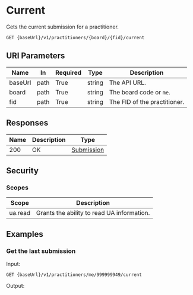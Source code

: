 # Current

Gets the current submission for a practitioner.

```http
GET {baseUrl}/v1/practitioners/{board}/{fid}/current
```

## URI Parameters

| Name | In | Required | Type | Description |
| - |-|-|-|-|
| baseUrl | path | True | string | The API URL. |
| board | path | True | string | The board code or `me`. |
| fid | path | True | string | The FID of the practitioner. |

## Responses

| Name | Description | Type |
| - |-|-|
| 200 | OK | [Submission](definition-submission.md) |

## Security

### Scopes

| Scope | Description |
| -|-|
|ua.read | Grants the ability to read UA information. |

## Examples

### Get the last submission

Input:

```http
GET {baseUrl}/v1/practitioners/me/999999949/current
```

Output:

```json
```

